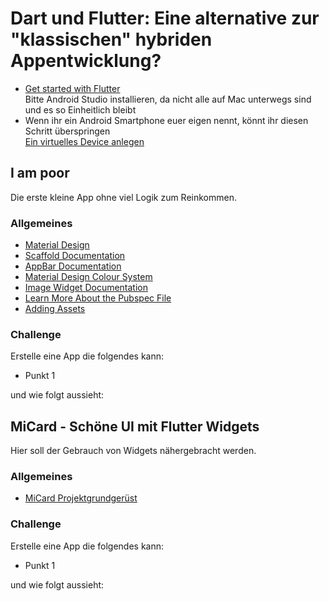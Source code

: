 # Dart und Flutter: Eine alternative zur "klassischen" hybriden Appentwicklung?

* [Get started with Flutter](https://flutter.dev/docs/get-started/install)  
Bitte Android Studio installieren, da nicht alle auf Mac unterwegs sind und es so Einheitlich bleibt  
* Wenn ihr ein Android Smartphone euer eigen nennt, könnt ihr diesen Schritt überspringen  
[Ein virtuelles Device anlegen](https://developer.android.com/studio/run/managing-avds)  


## I am poor
Die erste kleine App ohne viel Logik zum Reinkommen.

### Allgemeines
* [Material Design](https://material.io)
* [Scaffold Documentation](https://docs.flutter.io/flutter/material/Scaffold-class.html)
* [AppBar Documentation](https://docs.flutter.io/flutter/material/AppBar-class.html)
* [Material Design Colour System](https://material.io/design/color/the-color-system.html)
* [Image Widget Documentation](https://docs.flutter.io/flutter/widgets/Image-class.html)
* [Learn More About the Pubspec File](https://www.dartlang.org/tools/pub/pubspec)
* [Adding Assets](https://flutter.dev/docs/development/ui/assets-and-images)

### Challenge
Erstelle eine App die folgendes kann:
* Punkt 1

und wie folgt aussieht:  
<!--- add image -->

## MiCard - Schöne UI mit Flutter Widgets
Hier soll der Gebrauch von Widgets nähergebracht werden.

### Allgemeines
* [MiCard Projektgrundgerüst](https://github.com/PHahnBAG/jf_flutter/mi_card)

### Challenge
Erstelle eine App die folgendes kann:
* Punkt 1

und wie folgt aussieht:  
<!--- add image -->
